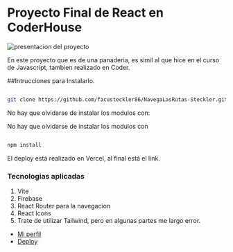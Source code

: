 # Proyecto Final de React en CoderHouse

![presentacion del proyecto](https://images.unsplash.com/photo-1587241321921-91a834d6d191?w=400&auto=format&fit=crop&q=60&ixlib=rb-4.0.3&ixid=M3wxMjA3fDB8MHxzZWFyY2h8N3x8cGFuYWRlcmlhc3xlbnwwfHwwfHx8MA%3D%3D)

En este proyecto que es de una panaderia, es simil al que hice en el curso de Javascript, tambien realizado en Coder.

##Intrucciones para Instalarlo.

```bash

git clone https://github.com/facusteckler86/NavegaLasRutas-Steckler.git

```

No hay que olvidarse de instalar los modulos con: 



No hay que olvidarse de instalar los modulos con 

```bash

npm install

```

 El deploy está realizado en Vercel, al final está el link. 

### Tecnologias aplicadas

1. Vite
2. Firebase
3. React Router para la navegacion
4. React Icons
5. Trate de utilizar Tailwind, pero en algunas partes me largo error.



- [Mi perfil](https://www.linkedin.com/in/facundomsteckler/)
- [Deploy](https://vercel.com/facusteckler86-projects/navega-las-rutas-steckler/2bxBbe9PaVCDaapw7wYdVdm4ARsW)